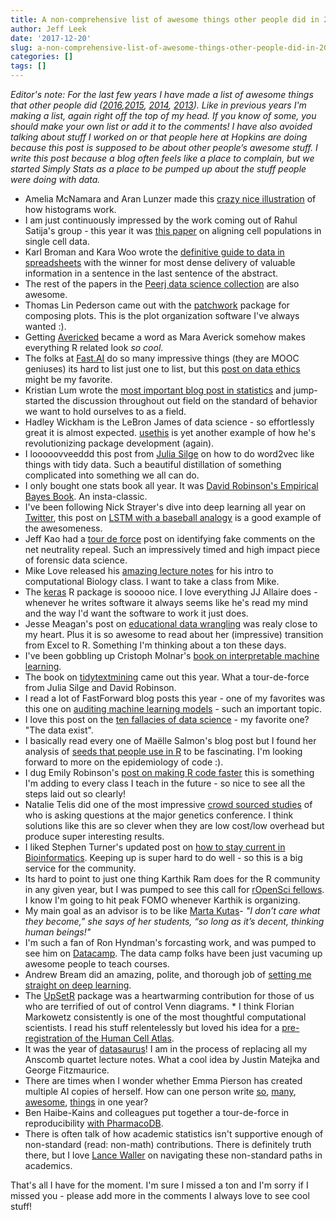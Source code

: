 ```yaml
---
title: A non-comprehensive list of awesome things other people did in 2017
author: Jeff Leek
date: '2017-12-20'
slug: a-non-comprehensive-list-of-awesome-things-other-people-did-in-2017
categories: []
tags: []
---
```


_Editor's note: For the last few years I have made a list of awesome things that other people did ([2016](https://simplystatistics.org/2016/12/20/noncomprehensive-list-of-awesome/),[2015](http://simplystatistics.org/2015/12/21/a-non-comprehensive-list-of-awesome-things-other-people-did-in-2015/), [2014](http://simplystatistics.org/2014/12/17/a-non-comprehensive-list-of-awesome-things-other-people-did-in-2014/), [2013](http://simplystatistics.org/2013/12/20/a-non-comprehensive-list-of-awesome-things-other-people-did-this-year/)). Like in previous years I'm making a list, again right off the top of my head.  If you know of some, you should make your own list or add it to the comments! I have also avoided talking about stuff I worked on or that people here at Hopkins are doing because this post is supposed to be about other people’s awesome stuff. I write this post because a blog often feels like a place to complain, but we started Simply Stats as a place to be pumped up about the stuff people were doing with data._


* Amelia McNamara and Aran Lunzer made this [crazy nice illustration](http://tinlizzie.org/histograms/) of how histograms work. 
* I am just continuously impressed by the work coming out of Rahul Satija's group - this year it was [this paper](https://www.biorxiv.org/content/early/2017/07/18/164889) on aligning cell populations in single cell data. 
* Karl Broman and Kara Woo wrote the [definitive guide to data in spreadsheets](https://peerj.com/preprints/3183/) with the winner for most dense delivery of valuable information in a sentence in the last sentence of the abstract. 
* The rest of the papers in the [Peerj data science collection](https://peerj.com/collections/50-practicaldatascistats/) are also awesome. 
* Thomas Lin Pederson came out with the [patchwork](https://github.com/thomasp85/patchwork) package for composing plots. This is the plot organization software I've always wanted :). 
* Getting [Avericked](https://twitter.com/dataandme) became a word as Mara Averick somehow makes everything R related look _so cool_.
* The folks at [Fast.AI](http://www.fast.ai/) do so many impressive things (they are MOOC geniuses) its hard to list just one to list, but this [post on data ethics](http://www.fast.ai/2017/11/02/ethics/) might be my favorite. 
* Kristian Lum wrote the [most important blog post in statistics](https://medium.com/@kristianlum/statistics-we-have-a-problem-304638dc5de5) and jump-started the discussion throughout out field on the standard of behavior we want to hold ourselves to as a field. 
* Hadley Wickham is the LeBron James of data science - so effortlessly great it is almost expected. [usethis](https://www.tidyverse.org/articles/2017/11/usethis-1.0.0/) is yet another example of how he's revolutionizing package development (again). 
* I looooovveeddd this post from [Julia Silge](https://juliasilge.com/blog/tidy-word-vectors/) on how to do word2vec like things with tidy data. Such a beautiful distillation of something complicated into something we all can do. 
* I only bought one stats book all year. It was [David Robinson's Empirical Bayes Book](http://varianceexplained.org/r/empirical-bayes-book/). An insta-classic. 
* I've been following Nick Strayer's dive into deep learning all year on [Twitter](https://twitter.com/NicholasStrayer), this post on [LSTM with a baseball analogy](http://livefreeordichotomize.com/2017/11/08/lstm-neural-nets-as-told-by-baseball/) is a good example of the awesomeness. 
* Jeff Kao had a [tour de force](https://hackernoon.com/more-than-a-million-pro-repeal-net-neutrality-comments-were-likely-faked-e9f0e3ed36a6) post on identifying fake comments on the net neutrality repeal. Such an impressively timed and high impact piece of forensic data science. 
* Mike Love released his [amazing lecture notes](https://twitter.com/mikelove/status/940220932475510784) for his intro to computational Biology class. I want to take a class from Mike. 
* The [keras](https://keras.rstudio.com/) R package is sooooo nice. I love everything JJ Allaire does - whenever he writes software it always seems like he's read my mind and the way I'd want the software to work it just does. 
* Jesse Meagan's post on [educational data wrangling](https://medium.com/@kierisi/share-the-code-adventures-in-education-data-wrangling-11f2509272cb) was realy close to my heart. Plus it is so awesome to read about her (impressive) transition from Excel to R. Something I'm thinking about a ton these days. 
* I've been gobbling up Cristoph Molnar's [book on interpretable machine learning](https://christophm.github.io/interpretable-ml-book/). 
* The book on [tidytextmining](https://www.tidytextmining.com/) came out this year. What a tour-de-force from Julia Silge and David Robinson. 
* I read a lot of FastForward blog posts this year - one of my favorites was this one on [auditing machine learning models](http://blog.fastforwardlabs.com/2017/03/09/fairml-auditing-black-box-predictive-models.html) - such an important topic. 
* I love this post on the [ten fallacies of data science](https://towardsdatascience.com/the-ten-fallacies-of-data-science-9b2af78a1862) - my favorite one? "The data exist". 
* I basically read every one of Ma&euml;lle Salmon's blog post but I found her analysis of [seeds that people use in R](http://www.masalmon.eu/2017/04/12/seeds/) to be fascinating. I'm looking forward to more on the epidemiology of code :). 
* I dug Emily Robinson's [post on making R code faster](https://robinsones.github.io/Making-R-Code-Faster-A-Case-Study/) this is something I'm adding to every class I teach in the future - so nice to see all the steps laid out so clearly! 
* Natalie Telis did one of the most impressive [crowd sourced studies](https://telis.blog/2017/11/06/questions-and-answers-about-questions/) of who is asking questions at the major genetics conference. I think solutions like this are so clever when they are low cost/low overhead but produce super interesting results. 
* I liked Stephen Turner's updated post on [how to stay current in Bioinformatics](http://www.gettinggeneticsdone.com/2017/02/staying-current-in-bioinformatics-genomics-2017.html). Keeping up is super hard to do well - so this is a big service for the community. 
* Its hard to point to just one thing Karthik Ram does for the R community in any given year, but I was pumped to see this call for [rOpenSci fellows](https://ropensci.org/blog/2017/07/06/ropensci-fellowships/). I know I'm going to hit peak FOMO whenever Karthik is organizing. 
* My main goal as an advisor is to be like [Marta Kutas](http://socialsciences.ucsd.edu/econnection/spring2017/marta-kutas.html)- _"I don’t care what they become,” she says of her students, “so long as it’s decent, thinking human beings!"_
* I'm such a fan of Ron Hyndman's forcasting work, and was pumped to see him on [Datacamp](https://robjhyndman.com/hyndsight/datacamp/). The data camp folks have been just vacuming up awesome people to teach courses. 
* Andrew Bream did an amazing, polite, and thorough job of [setting me straight on deep learning](https://beamandrew.github.io/deeplearning/2017/06/04/deep_learning_works.html).
* The [UpSetR](https://www.biorxiv.org/content/early/2017/03/25/120600) package was a heartwarming contribution for those of us who are terrified of out of control Venn diagrams. * I think Florian Markowetz consistently is one of the most thoughtful computational scientists. I read his stuff relentelessly but loved his idea for a [pre-registration of the Human Cell Atlas](https://scientificbsides.wordpress.com/2017/05/18/the-human-cell-atlas-needs-a-pre-registered-analysis-plan/). 
* It was the year of [datasaurus](https://www.autodeskresearch.com/publications/samestats)! I am in the process of replacing all my Anscomb quartet lecture notes. What a cool idea by Justin Matejka and George Fitzmaurice. 
* There are times when I wonder whether Emma Pierson has created multiple AI copies of herself. How can one person write [so](https://www.wired.com/2017/04/hey-computer-scientists-stop-hating-humanities/), [many](https://arxiv.org/abs/1706.05678), [awesome](https://arxiv.org/abs/1702.08536), [things](https://arxiv.org/abs/1701.08230) in one year? 
* Ben Haibe-Kains and colleagues put together a tour-de-force in reproducibility [with PharmacoDB](https://academic.oup.com/nar/advance-article/doi/10.1093/nar/gkx911/4372597).
* There is often talk of how academic statistics isn't supportive enough of non-standard (read: non-math) contributions. There is definitely truth there, but I love [Lance Waller](https://www.biorxiv.org/content/early/2017/01/25/103093) on navigating these non-standard paths in academics. 

That's all I have for the moment. I'm sure I missed a ton and I'm sorry if I missed you - please add more in the comments I always love to see cool stuff! 



